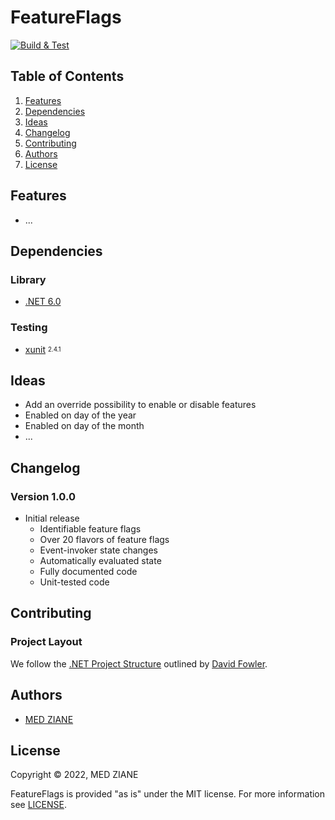 # FeatureFlags
[![Build & Test](https://github.com/medziane/FeatureFlags/actions/workflows/build-and-test.yml/badge.svg)](https://github.com/medziane/FeatureFlags/actions/workflows/build-and-test.yml)

## Table of Contents
1. [Features](#features)
2. [Dependencies](#dependencies)
3. [Ideas](#ideas)
4. [Changelog](#changelog)
5. [Contributing](#contributing)
6. [Authors](#authors)
7. [License](#license)

## Features
- ...

## Dependencies

### Library
- [.NET 6.0](https://github.com/dotnet/core)

### Testing
- [xunit](https://github.com/xunit/xunit) <sub><sup>2.4.1</sup></sub>

## Ideas

- Add an override possibility to enable or disable features
- Enabled on day of the year
- Enabled on day of the month
- ...

## Changelog

### Version 1.0.0
- Initial release
  - Identifiable feature flags
  - Over 20 flavors of feature flags
  - Event-invoker state changes
  - Automatically evaluated state
  - Fully documented code
  - Unit-tested code

## Contributing

### Project Layout
We follow the [.NET Project Structure](https://gist.github.com/davidfowl/ed7564297c61fe9ab814) outlined by [David Fowler](https://gist.github.com/davidfowl).

## Authors
- [MED ZIANE](https://www.madmed.com)

## License
Copyright © 2022, MED ZIANE

FeatureFlags is provided "as is" under the MIT license. For more information see [LICENSE](LICENSE).
